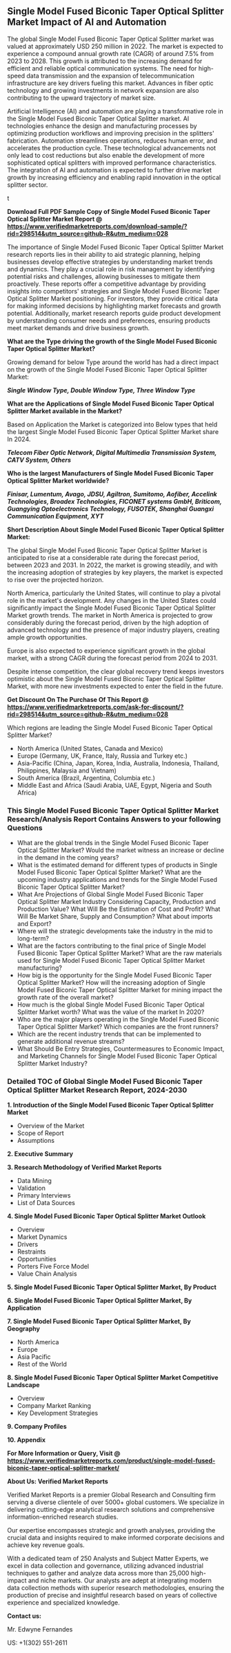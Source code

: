 <h2>Single Model Fused Biconic Taper Optical Splitter Market Impact of AI and Automation</h2><p>The global Single Model Fused Biconic Taper Optical Splitter market was valued at approximately USD 250 million in 2022. The market is expected to experience a compound annual growth rate (CAGR) of around 7.5% from 2023 to 2028. This growth is attributed to the increasing demand for efficient and reliable optical communication systems. The need for high-speed data transmission and the expansion of telecommunication infrastructure are key drivers fueling this market. Advances in fiber optic technology and growing investments in network expansion are also contributing to the upward trajectory of market size.</p><p>Artificial Intelligence (AI) and automation are playing a transformative role in the Single Model Fused Biconic Taper Optical Splitter market. AI technologies enhance the design and manufacturing processes by optimizing production workflows and improving precision in the splitters' fabrication. Automation streamlines operations, reduces human error, and accelerates the production cycle. These technological advancements not only lead to cost reductions but also enable the development of more sophisticated optical splitters with improved performance characteristics. The integration of AI and automation is expected to further drive market growth by increasing efficiency and enabling rapid innovation in the optical splitter sector.</p>t</p><p id="" class=""><strong>Download Full PDF Sample Copy of Single Model Fused Biconic Taper Optical Splitter Market Report @ <a href="https://www.verifiedmarketreports.com/download-sample/?rid=298514&utm_source=github-R&utm_medium=028" target="_blank">https://www.verifiedmarketreports.com/download-sample/?rid=298514&utm_source=github-R&utm_medium=028</a></strong></p><p>The importance of&nbsp;Single Model Fused Biconic Taper Optical Splitter Market research reports lies in their ability to aid strategic planning, helping businesses develop effective strategies by understanding market trends and dynamics. They play a crucial role in risk management by identifying potential risks and challenges, allowing businesses to mitigate them proactively. These reports offer a competitive advantage by providing insights into competitors' strategies and Single Model Fused Biconic Taper Optical Splitter Market positioning. For investors, they provide critical data for making informed decisions by highlighting market forecasts and growth potential. Additionally, market research reports guide product development by understanding consumer needs and preferences, ensuring products meet market demands and drive business growth.</p><p><strong>What are the&nbsp;Type driving the growth of the Single Model Fused Biconic Taper Optical Splitter Market?</strong></p><p id="" class="">Growing demand for below Type around the world has had a direct impact on the growth of the Single Model Fused Biconic Taper Optical Splitter Market:</p><em><strong>Single Window Type, Double Window Type, Three Window Type</strong></em></p><strong>What are the&nbsp;Applications&nbsp;of Single Model Fused Biconic Taper Optical Splitter Market available in the Market?</strong></p><p id="" class="">Based on Application the Market is categorized into Below types that held the largest Single Model Fused Biconic Taper Optical Splitter Market share In 2024.</p><em><strong>Telecom Fiber Optic Network, Digital Multimedia Transmission System, CATV System, Others</strong></em></p><strong>Who is the largest Manufacturers of Single Model Fused Biconic Taper Optical Splitter Market worldwide?</strong></p><p><em><strong>Finisar, Lumentum, Avago, JDSU, Agiltron, Sumitomo, Aofiber, Accelink Technologies, Broadex Technologies, FICONET systems GmbH, Briticom, Guangying Optoelectronics Technology, FUSOTEK, Shanghai Guangxi Communication Equipment, XYT</strong></em></p><p id="" class=""><strong>Short Description About Single Model Fused Biconic Taper Optical Splitter Market:</strong></p><p>The global Single Model Fused Biconic Taper Optical Splitter Market is anticipated to rise at a considerable rate during the forecast period, between 2023 and 2031. In 2022, the market is growing steadily, and with the increasing adoption of strategies by key players, the market is expected to rise over the projected horizon.</p><p>North America, particularly the United States, will continue to play a pivotal role in the market's development. Any changes in the United States could significantly impact the Single Model Fused Biconic Taper Optical Splitter Market growth trends. The market in North America is projected to grow considerably during the forecast period, driven by the high adoption of advanced technology and the presence of major industry players, creating ample growth opportunities.</p><p>Europe is also expected to experience significant growth in the global market, with a strong CAGR during the forecast period from 2024 to 2031.</p><p>Despite intense competition, the clear global recovery trend keeps investors optimistic about the Single Model Fused Biconic Taper Optical Splitter Market, with more new investments expected to enter the field in the future.</p><p id="" class=""><strong>Get Discount On The Purchase Of This Report @ <a href="https://www.verifiedmarketreports.com/ask-for-discount/?rid=298514&utm_source=github-R&utm_medium=028" target="_blank">https://www.verifiedmarketreports.com/ask-for-discount/?rid=298514&utm_source=github-R&utm_medium=028</a></strong></p>Which regions are leading the Single Model Fused Biconic Taper Optical Splitter Market?</p><ul><li>North America (United States, Canada and Mexico)</li><li>Europe (Germany, UK, France, Italy, Russia and Turkey etc.)</li><li>Asia-Pacific (China, Japan, Korea, India, Australia, Indonesia, Thailand, Philippines, Malaysia and Vietnam)</li><li>South America (Brazil, Argentina, Columbia etc.)</li><li>Middle East and Africa (Saudi Arabia, UAE, Egypt, Nigeria and South Africa)</li></ul><h3 id="" class="">This Single Model Fused Biconic Taper Optical Splitter Market Research/Analysis Report Contains Answers to your following Questions</h3><ul><li>What are the global trends in the Single Model Fused Biconic Taper Optical Splitter Market? Would the market witness an increase or decline in the demand in the coming years?</li><li>What is the estimated demand for different types of products in Single Model Fused Biconic Taper Optical Splitter Market? What are the upcoming industry applications and trends for the Single Model Fused Biconic Taper Optical Splitter Market?</li><li>What Are Projections of Global Single Model Fused Biconic Taper Optical Splitter Market Industry Considering Capacity, Production and Production Value? What Will Be the Estimation of Cost and Profit? What Will Be Market Share, Supply and Consumption? What about imports and Export?</li><li>Where will the strategic developments take the industry in the mid to long-term?</li><li>What are the factors contributing to the final price of Single Model Fused Biconic Taper Optical Splitter Market? What are the raw materials used for Single Model Fused Biconic Taper Optical Splitter Market manufacturing?</li><li>How big is the opportunity for the Single Model Fused Biconic Taper Optical Splitter Market? How will the increasing adoption of Single Model Fused Biconic Taper Optical Splitter Market for mining impact the growth rate of the overall market?</li><li>How much is the global Single Model Fused Biconic Taper Optical Splitter Market worth? What was the value of the market In 2020?</li><li>Who are the major players operating in the Single Model Fused Biconic Taper Optical Splitter Market? Which companies are the front runners?</li><li>Which are the recent industry trends that can be implemented to generate additional revenue streams?</li><li>What Should Be Entry Strategies, Countermeasures to Economic Impact, and Marketing Channels for Single Model Fused Biconic Taper Optical Splitter Market Industry?</li></ul><h3 id="" class="">Detailed TOC of Global Single Model Fused Biconic Taper Optical Splitter Market Research Report, 2024-2030</h3><p id="" class=""><strong>1. Introduction of the Single Model Fused Biconic Taper Optical Splitter Market</strong></p><ul><li>Overview of the Market</li><li>Scope of Report</li><li>Assumptions</li></ul><p id="" class=""><strong>2. Executive Summary</strong></p><p id="" class=""><strong>3. Research Methodology of Verified Market Reports</strong></p><ul><li>Data Mining</li><li>Validation</li><li>Primary Interviews</li><li>List of Data Sources</li></ul><p id="" class=""><strong>4. Single Model Fused Biconic Taper Optical Splitter Market Outlook</strong></p><ul><li>Overview</li><li>Market Dynamics</li><li>Drivers</li><li>Restraints</li><li>Opportunities</li><li>Porters Five Force Model</li><li>Value Chain Analysis</li></ul><p id="" class=""><strong>5. Single Model Fused Biconic Taper Optical Splitter Market, By Product</strong></p><p id="" class=""><strong>6. Single Model Fused Biconic Taper Optical Splitter Market, By Application</strong></p><p id="" class=""><strong>7. Single Model Fused Biconic Taper Optical Splitter Market, By Geography</strong></p><ul><li>North America</li><li>Europe</li><li>Asia Pacific</li><li>Rest of the World</li></ul><p id="" class=""><strong>8. Single Model Fused Biconic Taper Optical Splitter Market Competitive Landscape</strong></p><ul><li>Overview</li><li>Company Market Ranking</li><li>Key Development Strategies</li></ul><p id="" class=""><strong>9. Company Profiles</strong></p><p id="" class=""><strong>10. Appendix</strong></p><p id="" class=""><strong>For More Information or Query, Visit @ <a href="https://www.verifiedmarketreports.com/product/single-model-fused-biconic-taper-optical-splitter-market/" target="_blank">https://www.verifiedmarketreports.com/product/single-model-fused-biconic-taper-optical-splitter-market/</a></strong></p><p id="" class=""><strong>About Us: Verified Market Reports</strong></p><p id="" class="">Verified Market Reports is a premier Global Research and Consulting firm serving a diverse clientele of over 5000+ global customers. We specialize in delivering cutting-edge analytical research solutions and comprehensive information-enriched research studies.</p><p id="" class="">Our expertise encompasses strategic and growth analyses, providing the crucial data and insights required to make informed corporate decisions and achieve key revenue goals.</p><p id="" class="">With a dedicated team of 250 Analysts and Subject Matter Experts, we excel in data collection and governance, utilizing advanced industrial techniques to gather and analyze data across more than 25,000 high-impact and niche markets. Our analysts are adept at integrating modern data collection methods with superior research methodologies, ensuring the production of precise and insightful research based on years of collective experience and specialized knowledge.</p><p id="" class=""><strong>Contact us:</strong></p><p id="" class="">Mr. Edwyne Fernandes</p><p id="" class="">US: +1(302) 551-2611</p>